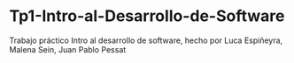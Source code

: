 # Tp1-Intro-al-Desarrollo-de-Software
Trabajo práctico Intro al desarrollo de software, hecho por Luca Espiñeyra, Malena Sein, Juan Pablo Pessat
